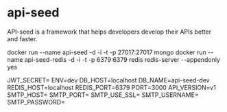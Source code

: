 # api-seed

API-seed is a framework that helps developers develop their APIs better and faster.

docker run --name api-seed -d -i -t -p 27017:27017 mongo
docker run --name api-seed-redis -d -i -t -p 6379:6379 redis redis-server --appendonly yes

JWT_SECRET=
ENV=dev
DB_HOST=localhost
DB_NAME=api-seed-dev
REDIS_HOST=localhost
REDIS_PORT=6379
PORT=3000
API_VERSION=v1
SMTP_HOST=
SMTP_PORT=
SMTP_USE_SSL=
SMTP_USERNAME=
SMTP_PASSWORD=
